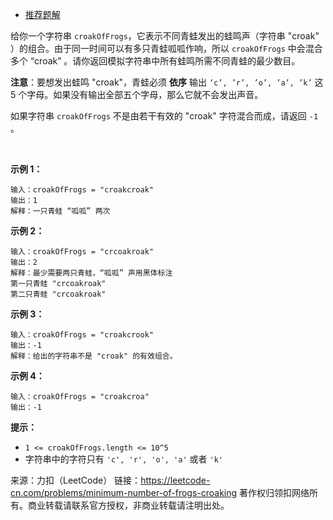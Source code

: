 * [推荐题解](https://leetcode-cn.com/problems/minimum-number-of-frogs-croaking/solution/pan-duan-dang-qian-you-duo-shao-ge-zi-mu-c-by-simo/)

给你一个字符串 ```croakOfFrogs```，它表示不同青蛙发出的蛙鸣声（字符串 "croak" ）的组合。由于同一时间可以有多只青蛙呱呱作响，所以 ```croakOfFrogs``` 中会混合多个 “croak” 。请你返回模拟字符串中所有蛙鸣所需不同青蛙的最少数目。

**注意**：要想发出蛙鸣 "croak"，青蛙必须 **依序** 输出 ```‘c’, ’r’, ’o’, ’a’, ’k’``` 这 5 个字母。如果没有输出全部五个字母，那么它就不会发出声音。

如果字符串 ```croakOfFrogs``` 不是由若干有效的 "croak" 字符混合而成，请返回 ```-1``` 。

 

**示例 1：**
```
输入：croakOfFrogs = "croakcroak"
输出：1 
解释：一只青蛙 “呱呱” 两次
```
**示例 2：**
```
输入：croakOfFrogs = "crcoakroak"
输出：2 
解释：最少需要两只青蛙，“呱呱” 声用黑体标注
第一只青蛙 "crcoakroak"
第二只青蛙 "crcoakroak"
```
**示例 3：**
```
输入：croakOfFrogs = "croakcrook"
输出：-1
解释：给出的字符串不是 "croak" 的有效组合。
```
**示例 4：**
```
输入：croakOfFrogs = "croakcroa"
输出：-1
```

**提示：**

* ```1 <= croakOfFrogs.length <= 10^5```
* 字符串中的字符只有 ```'c', 'r', 'o', 'a'``` 或者 ```'k'```

来源：力扣（LeetCode）
链接：https://leetcode-cn.com/problems/minimum-number-of-frogs-croaking
著作权归领扣网络所有。商业转载请联系官方授权，非商业转载请注明出处。
